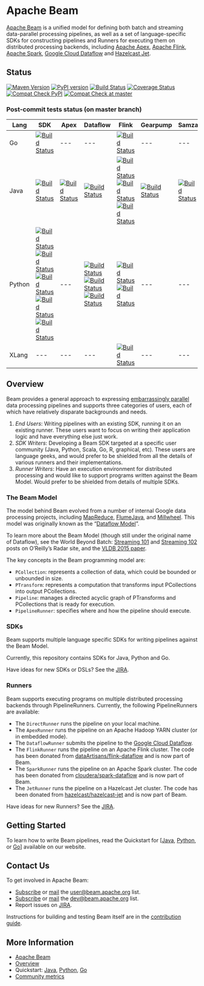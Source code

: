 <!--
    Licensed to the Apache Software Foundation (ASF) under one
    or more contributor license agreements.  See the NOTICE file
    distributed with this work for additional information
    regarding copyright ownership.  The ASF licenses this file
    to you under the Apache License, Version 2.0 (the
    "License"); you may not use this file except in compliance
    with the License.  You may obtain a copy of the License at

      http://www.apache.org/licenses/LICENSE-2.0

    Unless required by applicable law or agreed to in writing,
    software distributed under the License is distributed on an
    "AS IS" BASIS, WITHOUT WARRANTIES OR CONDITIONS OF ANY
    KIND, either express or implied.  See the License for the
    specific language governing permissions and limitations
    under the License.
-->

# Apache Beam

[Apache Beam](http://beam.apache.org/) is a unified model for defining both batch and streaming data-parallel processing pipelines, as well as a set of language-specific SDKs for constructing pipelines and Runners for executing them on distributed processing backends, including [Apache Apex](http://apex.apache.org/), [Apache Flink](http://flink.apache.org/), [Apache Spark](http://spark.apache.org/), [Google Cloud Dataflow](http://cloud.google.com/dataflow/) and [Hazelcast Jet](https://jet.hazelcast.org/).

## Status

[![Maven Version](https://maven-badges.herokuapp.com/maven-central/org.apache.beam/beam-sdks-java-core/badge.svg)](http://search.maven.org/#search|gav|1|g:"org.apache.beam")
[![PyPI version](https://badge.fury.io/py/apache-beam.svg)](https://badge.fury.io/py/apache-beam)
[![Build Status](https://builds.apache.org/buildStatus/icon?job=beam_PostCommit_Java)](https://builds.apache.org/job/beam_PostCommit_Java)
[![Coverage Status](https://coveralls.io/repos/github/apache/beam/badge.svg?branch=master)](https://coveralls.io/github/apache/beam?branch=master)
[![Compat Check PyPI](https://python-compatibility-tools.appspot.com/one_badge_image?package=apache-beam%5Bgcp%5D)](https://python-compatibility-tools.appspot.com/one_badge_target?package=apache-beam%5Bgcp%5D)
[![Compat Check at master](https://python-compatibility-tools.appspot.com/one_badge_image?package=git%2Bgit%3A//github.com/apache/beam.git%23subdirectory%3Dsdks/python)](https://python-compatibility-tools.appspot.com/one_badge_target?package=git%2Bgit%3A//github.com/apache/beam.git%23subdirectory%3Dsdks/python)

### Post-commit tests status (on master branch)

Lang | SDK | Apex | Dataflow | Flink | Gearpump | Samza | Spark
--- | --- | --- | --- | --- | --- | --- | ---
Go | [![Build Status](https://builds.apache.org/job/beam_PostCommit_Go/lastCompletedBuild/badge/icon)](https://builds.apache.org/job/beam_PostCommit_Go/lastCompletedBuild/) | --- | --- | [![Build Status](https://builds.apache.org/job/beam_PostCommit_Go_VR_Flink/lastCompletedBuild/badge/icon)](https://builds.apache.org/job/beam_PostCommit_Go_VR_Flink/lastCompletedBuild/) | --- | --- | [![Build Status](https://builds.apache.org/job/beam_PostCommit_Go_VR_Spark/lastCompletedBuild/badge/icon)](https://builds.apache.org/job/beam_PostCommit_Go_VR_Spark/lastCompletedBuild/)
Java | [![Build Status](https://builds.apache.org/job/beam_PostCommit_Java/lastCompletedBuild/badge/icon)](https://builds.apache.org/job/beam_PostCommit_Java/lastCompletedBuild/) | [![Build Status](https://builds.apache.org/job/beam_PostCommit_Java_ValidatesRunner_Apex/lastCompletedBuild/badge/icon)](https://builds.apache.org/job/beam_PostCommit_Java_ValidatesRunner_Apex/lastCompletedBuild/) | [![Build Status](https://builds.apache.org/job/beam_PostCommit_Java_ValidatesRunner_Dataflow/lastCompletedBuild/badge/icon)](https://builds.apache.org/job/beam_PostCommit_Java_ValidatesRunner_Dataflow/lastCompletedBuild/) | [![Build Status](https://builds.apache.org/job/beam_PostCommit_Java_ValidatesRunner_Flink/lastCompletedBuild/badge/icon)](https://builds.apache.org/job/beam_PostCommit_Java_ValidatesRunner_Flink/lastCompletedBuild/)<br>[![Build Status](https://builds.apache.org/job/beam_PostCommit_Java_PVR_Flink_Batch/lastCompletedBuild/badge/icon)](https://builds.apache.org/job/beam_PostCommit_Java_PVR_Flink_Batch/lastCompletedBuild/)<br>[![Build Status](https://builds.apache.org/job/beam_PostCommit_Java_PVR_Flink_Streaming/lastCompletedBuild/badge/icon)](https://builds.apache.org/job/beam_PostCommit_Java_PVR_Flink_Streaming/lastCompletedBuild/) | [![Build Status](https://builds.apache.org/job/beam_PostCommit_Java_ValidatesRunner_Gearpump/lastCompletedBuild/badge/icon)](https://builds.apache.org/job/beam_PostCommit_Java_ValidatesRunner_Gearpump/lastCompletedBuild/) | [![Build Status](https://builds.apache.org/job/beam_PostCommit_Java_ValidatesRunner_Samza/lastCompletedBuild/badge/icon)](https://builds.apache.org/job/beam_PostCommit_Java_ValidatesRunner_Samza/lastCompletedBuild/) | [![Build Status](https://builds.apache.org/job/beam_PostCommit_Java_ValidatesRunner_Spark/lastCompletedBuild/badge/icon)](https://builds.apache.org/job/beam_PostCommit_Java_ValidatesRunner_Spark/lastCompletedBuild/)<br>[![Build Status](https://builds.apache.org/job/beam_PostCommit_Java_PVR_Spark_Batch/lastCompletedBuild/badge/icon)](https://builds.apache.org/job/beam_PostCommit_Java_PVR_Spark_Batch/lastCompletedBuild/)
Python | [![Build Status](https://builds.apache.org/job/beam_PostCommit_Python2/lastCompletedBuild/badge/icon)](https://builds.apache.org/job/beam_PostCommit_Python2/lastCompletedBuild/)<br>[![Build Status](https://builds.apache.org/job/beam_PostCommit_Python35/lastCompletedBuild/badge/icon)](https://builds.apache.org/job/beam_PostCommit_Python35/lastCompletedBuild/)<br>[![Build Status](https://builds.apache.org/job/beam_PostCommit_Python36/lastCompletedBuild/badge/icon)](https://builds.apache.org/job/beam_PostCommit_Python36/lastCompletedBuild/)<br>[![Build Status](https://builds.apache.org/job/beam_PostCommit_Python37/lastCompletedBuild/badge/icon)](https://builds.apache.org/job/beam_PostCommit_Python37/lastCompletedBuild/)<br>[![Build Status](https://builds.apache.org/job/beam_PostCommit_Python38/lastCompletedBuild/badge/icon)](https://builds.apache.org/job/beam_PostCommit_Python38/lastCompletedBuild/) | --- | [![Build Status](https://builds.apache.org/job/beam_PostCommit_Py_VR_Dataflow/lastCompletedBuild/badge/icon)](https://builds.apache.org/job/beam_PostCommit_Py_VR_Dataflow/lastCompletedBuild/)<br>[![Build Status](https://builds.apache.org/job/beam_PostCommit_Py_VR_Dataflow_V2/lastCompletedBuild/badge/icon)](https://builds.apache.org/job/beam_PostCommit_Py_VR_Dataflow_V2/lastCompletedBuild/)<br>[![Build Status](https://builds.apache.org/job/beam_PostCommit_Py_ValCont/lastCompletedBuild/badge/icon)](https://builds.apache.org/job/beam_PostCommit_Py_ValCont/lastCompletedBuild/) | [![Build Status](https://builds.apache.org/job/beam_PreCommit_Python2_PVR_Flink_Cron/lastCompletedBuild/badge/icon)](https://builds.apache.org/job/beam_PreCommit_Python2_PVR_Flink_Cron/lastCompletedBuild/)<br>[![Build Status](https://builds.apache.org/job/beam_PostCommit_Python35_VR_Flink/lastCompletedBuild/badge/icon)](https://builds.apache.org/job/beam_PostCommit_Python35_VR_Flink/lastCompletedBuild/) | --- | --- | [![Build Status](https://builds.apache.org/job/beam_PostCommit_Python_VR_Spark/lastCompletedBuild/badge/icon)](https://builds.apache.org/job/beam_PostCommit_Python_VR_Spark/lastCompletedBuild/)
XLang | --- | --- | --- | [![Build Status](https://builds.apache.org/job/beam_PostCommit_XVR_Flink/lastCompletedBuild/badge/icon)](https://builds.apache.org/job/beam_PostCommit_XVR_Flink/lastCompletedBuild/) | --- | --- | [![Build Status](https://builds.apache.org/job/beam_PostCommit_XVR_Spark/lastCompletedBuild/badge/icon)](https://builds.apache.org/job/beam_PostCommit_XVR_Spark/lastCompletedBuild/)

## Overview

Beam provides a general approach to expressing [embarrassingly parallel](https://en.wikipedia.org/wiki/Embarrassingly_parallel) data processing pipelines and supports three categories of users, each of which have relatively disparate backgrounds and needs.

1. _End Users_: Writing pipelines with an existing SDK, running it on an existing runner. These users want to focus on writing their application logic and have everything else just work.
2. _SDK Writers_: Developing a Beam SDK targeted at a specific user community (Java, Python, Scala, Go, R, graphical, etc). These users are language geeks, and  would prefer to be shielded from all the details of various runners and their implementations.
3. _Runner Writers_: Have an execution environment for distributed processing and would like to support programs written against the Beam Model. Would prefer to be shielded from details of multiple SDKs.

### The Beam Model

The model behind Beam evolved from a number of internal Google data processing projects, including [MapReduce](http://research.google.com/archive/mapreduce.html), [FlumeJava](http://research.google.com/pubs/pub35650.html), and [Millwheel](http://research.google.com/pubs/pub41378.html). This model was originally known as the “[Dataflow Model](http://www.vldb.org/pvldb/vol8/p1792-Akidau.pdf)”.

To learn more about the Beam Model (though still under the original name of Dataflow), see the World Beyond Batch: [Streaming 101](https://www.oreilly.com/ideas/the-world-beyond-batch-streaming-101) and [Streaming 102](https://www.oreilly.com/ideas/the-world-beyond-batch-streaming-102) posts on O’Reilly’s Radar site, and the [VLDB 2015 paper](http://www.vldb.org/pvldb/vol8/p1792-Akidau.pdf).

The key concepts in the Beam programming model are:

* `PCollection`: represents a collection of data, which could be bounded or unbounded in size.
* `PTransform`: represents a computation that transforms input PCollections into output PCollections.
* `Pipeline`: manages a directed acyclic graph of PTransforms and PCollections that is ready for execution.
* `PipelineRunner`: specifies where and how the pipeline should execute.

### SDKs

Beam supports multiple language specific SDKs for writing pipelines against the Beam Model.

Currently, this repository contains SDKs for Java, Python and Go.

Have ideas for new SDKs or DSLs? See the [JIRA](https://issues.apache.org/jira/issues/?jql=project%20%3D%20BEAM%20AND%20component%20%3D%20sdk-ideas).

### Runners

Beam supports executing programs on multiple distributed processing backends through PipelineRunners. Currently, the following PipelineRunners are available:

- The `DirectRunner` runs the pipeline on your local machine.
- The `ApexRunner` runs the pipeline on an Apache Hadoop YARN cluster (or in embedded mode).
- The `DataflowRunner` submits the pipeline to the [Google Cloud Dataflow](http://cloud.google.com/dataflow/).
- The `FlinkRunner` runs the pipeline on an Apache Flink cluster. The code has been donated from [dataArtisans/flink-dataflow](https://github.com/dataArtisans/flink-dataflow) and is now part of Beam.
- The `SparkRunner` runs the pipeline on an Apache Spark cluster. The code has been donated from [cloudera/spark-dataflow](https://github.com/cloudera/spark-dataflow) and is now part of Beam.
- The `JetRunner` runs the pipeline on a Hazelcast Jet cluster. The code has been donated from [hazelcast/hazelcast-jet](https://github.com/hazelcast/hazelcast-jet) and is now part of Beam.

Have ideas for new Runners? See the [JIRA](https://issues.apache.org/jira/issues/?jql=project%20%3D%20BEAM%20AND%20component%20%3D%20runner-ideas).

## Getting Started

To learn how to write Beam pipelines, read the Quickstart for [[Java](https://beam.apache.org/get-started/quickstart-java), [Python](https://beam.apache.org/get-started/quickstart-py), or 
[Go](https://beam.apache.org/get-started/quickstart-go)] available on our website.

## Contact Us

To get involved in Apache Beam:

* [Subscribe](mailto:user-subscribe@beam.apache.org) or [mail](mailto:user@beam.apache.org) the [user@beam.apache.org](http://mail-archives.apache.org/mod_mbox/beam-user/) list.
* [Subscribe](mailto:dev-subscribe@beam.apache.org) or [mail](mailto:dev@beam.apache.org) the [dev@beam.apache.org](http://mail-archives.apache.org/mod_mbox/beam-dev/) list.
* Report issues on [JIRA](https://issues.apache.org/jira/browse/BEAM).

Instructions for building and testing Beam itself
are in the [contribution guide](https://beam.apache.org/contribute/).

## More Information

* [Apache Beam](https://beam.apache.org)
* [Overview](https://beam.apache.org/use/beam-overview/)
* Quickstart: [Java](https://beam.apache.org/get-started/quickstart-java), [Python](https://beam.apache.org/get-started/quickstart-py), [Go](https://beam.apache.org/get-started/quickstart-go)
* [Community metrics](https://s.apache.org/beam-community-metrics)
